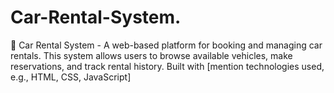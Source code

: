 # Car-Rental-System.
🚗 Car Rental System - A web-based platform for booking and managing car rentals. This system allows users to browse available vehicles, make reservations, and track rental history. Built with [mention technologies used, e.g., HTML, CSS, JavaScript]
